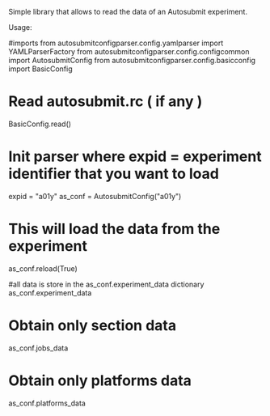 Simple library that allows to read the data of an Autosubmit experiment. 

Usage:

#imports
from autosubmitconfigparser.config.yamlparser import YAMLParserFactory
from autosubmitconfigparser.config.configcommon import AutosubmitConfig
from autosubmitconfigparser.config.basicconfig import BasicConfig
# Read autosubmit.rc ( if any )
BasicConfig.read()
# Init parser where expid = experiment identifier that you want to load
expid = "a01y"
as_conf = AutosubmitConfig("a01y")
# This will load the data from the experiment
as_conf.reload(True)

#all data is store in the as_conf.experiment_data dictionary
as_conf.experiment_data
# Obtain only section data
as_conf.jobs_data
# Obtain only platforms data
as_conf.platforms_data

